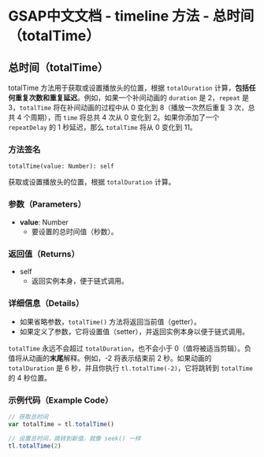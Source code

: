 # GSAP中文文档 - timeline 方法 - 总时间（totalTime）

## 总时间（totalTime）

totalTime 方法用于获取或设置播放头的位置，根据 `totalDuration` 计算，**包括任何重复次数和重复延迟**。例如，如果一个补间动画的 `duration` 是 2，`repeat` 是 3，`totalTime` 将在补间动画的过程中从 0 变化到 8（播放一次然后重复 3 次，总共 4 个周期），而 `time` 将总共 4 次从 0 变化到 2。如果你添加了一个 `repeatDelay` 的 1 秒延迟，那么 `totalTime` 将从 0 变化到 11。

### 方法签名

```plaintext
totalTime(value: Number): self
```

获取或设置播放头的位置，根据 `totalDuration` 计算。

### 参数（Parameters）

- **value**: Number
  - 要设置的总时间值（秒数）。

### 返回值（Returns）

- self
  - 返回实例本身，便于链式调用。

### 详细信息（Details）

- 如果省略参数，`totalTime()` 方法将返回当前值（getter）。
- 如果定义了参数，它将设置值（setter），并返回实例本身以便于链式调用。

`totalTime` 永远不会超过 `totalDuration`，也不会小于 0（值将被适当剪辑）。负值将从动画的**末尾**解释。例如，-2 将表示结束前 2 秒。如果动画的 `totalDuration` 是 6 秒，并且你执行 `tl.totalTime(-2)`，它将跳转到 `totalTime` 的 4 秒位置。

### 示例代码（Example Code）

```javascript
// 获取总时间
var totalTime = tl.totalTime()

// 设置总时间，跳转到新值，就像 seek() 一样
tl.totalTime(2)
```
